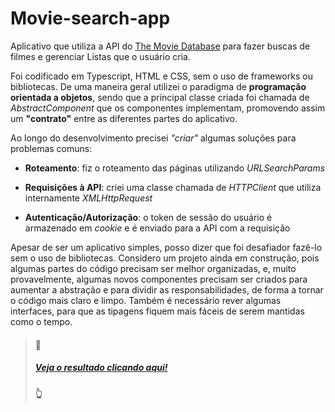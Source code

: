 # Movie-search-app

Aplicativo que utiliza a API do [The Movie Database](https://www.themoviedb.org/documentation/api) para fazer buscas de filmes e gerenciar Listas que o usuário cria.

Foi codificado em Typescript, HTML e CSS, sem o uso de frameworks ou bibliotecas. De uma maneira geral utilizei o paradigma de **programação orientada a objetos**, sendo que a principal classe criada foi chamada de *AbstractComponent* que os componentes implementam, promovendo assim um **"contrato"** entre as diferentes partes do aplicativo. 

Ao longo do desenvolvimento precisei *"criar"* algumas soluções para problemas comuns:

- **Roteamento**: fiz o roteamento das páginas utilizando *URLSearchParams*

- **Requisições à API**: criei uma classe chamada de *HTTPClient* que utiliza internamente *XMLHttpRequest*

- **Autenticação/Autorização**: o token de sessão do usuário é armazenado em *cookie* e é enviado para a API com a requisição

Apesar de ser um aplicativo simples, posso dizer que foi desafiador fazê-lo sem o uso de bibliotecas. Considero um projeto ainda em construção, pois algumas partes do código precisam ser melhor organizadas, e, muito provavelmente, algumas novos componentes precisam ser criados para aumentar a abstração e para dividir as responsabilidades, de forma a tornar o código mais claro e limpo. Também é necessário rever algumas interfaces, para que as tipagens fiquem mais fáceis de serem mantidas como o tempo.

> #### 👀
> ##### [Veja o resultado clicando aqui!](https://tpabarbosa.github.io/movie-search-app/)
> #### 👆
